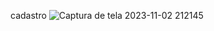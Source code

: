 c a d a s t r o 
 
 
![Captura de tela 2023-11-02 212145](https://github.com/yasmink172003/cadastro/assets/126991883/6c1978cd-f69a-466b-be26-d623fb853981)

